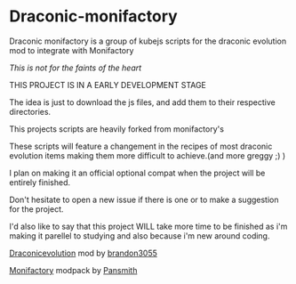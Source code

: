 # Draconic-monifactory
Draconic monifactory is a group of kubejs scripts for the draconic evolution mod to integrate with Monifactory

_This is not for the faints of the heart_


THIS PROJECT IS IN A EARLY DEVELOPMENT STAGE


The idea is just to download the js files, and add them to their respective directories.

This projects scripts are heavily forked from monifactory's


These scripts will feature a changement in the recipes of most draconic evolution items making them more difficult to achieve.(and more greggy ;) )

I plan on making it an official optional compat when the project will be entirely finished.


Don't hesitate to open a new issue if there is one or to make a suggestion for the project.

I'd also like to say that this project WILL take more time to be finished as i'm making it
parellel to studying and also because i'm new around coding.

[Draconicevolution](https://github.com/Draconic-Inc/Draconic-Evolution) mod by [brandon3055](https://github.com/brandon3055)

[Monifactory](https://github.com/ThePansmith/Monifactory) modpack by [Pansmith](https://github.com/ThePansmith)
